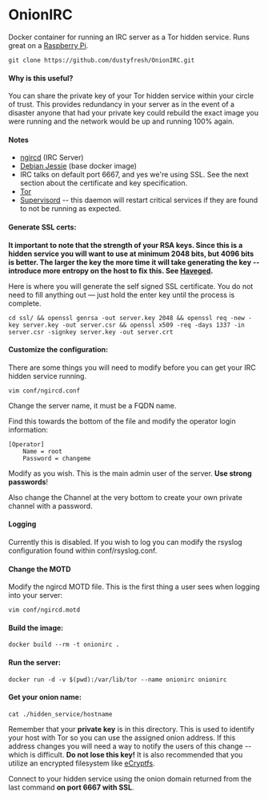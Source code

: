 # OnionIRC
Docker container for running an IRC server as a Tor hidden service. Runs great on a [Raspberry Pi](https://www.raspberrypi.org/).

```
git clone https://github.com/dustyfresh/OnionIRC.git
```

#### Why is this useful?
You can share the private key of your Tor hidden service within your circle of trust. This provides redundancy in your server as in the event of a disaster anyone that had your private key could rebuild the exact image you were running  and the network would be up and running 100% again.

#### Notes
* [ngircd](http://ngircd.barton.de/) (IRC Server)
* [Debian Jessie](https://hub.docker.com/_/debian/) (base docker image)
* IRC talks on default port 6667, and yes we're using SSL. See the next section about the certificate and key specification.
* [Tor](https://www.torproject.org/)
* [Supervisord](http://supervisord.org/) -- this daemon will restart critical services if they are found to not be running as expected.

#### Generate SSL certs:

**It important to note that the strength of your RSA keys. Since this is a hidden service you will want to use at minimum 2048 bits, but 4096 bits is better. The larger the key the more time it will take generating the key -- introduce more entropy on the host to fix this. See [Haveged](http://www.issihosts.com/haveged/).**

Here is where you will generate the self signed SSL certificate. You do not need to fill anything out — just hold the enter key until the process is complete.
```
cd ssl/ && openssl genrsa -out server.key 2048 && openssl req -new -key server.key -out server.csr && openssl x509 -req -days 1337 -in server.csr -signkey server.key -out server.crt
```

#### Customize the configuration:
There are some things you will need to modify before you can get your IRC hidden service running.
```
vim conf/ngircd.conf
```

Change the server name, it must be a FQDN name.

Find this towards the bottom of the file and modify the operator login information:

```
[Operator]
    Name = root
    Password = changeme
```

Modify as you wish. This is the main admin user of the server. **Use strong passwords**!

Also change the Channel at the very bottom to create your own private channel with a password.

#### Logging
Currently this is disabled. If you wish to log you can modify the rsyslog configuration found within conf/rsyslog.conf.

#### Change the MOTD
Modify the ngircd MOTD file. This is the first thing a user sees when logging into your server:
```
vim conf/ngircd.motd
```

#### Build the image:
```
docker build --rm -t onionirc .
```

#### Run the server:
```
docker run -d -v $(pwd):/var/lib/tor --name onionirc onionirc
```

#### Get your onion name:
```
cat ./hidden_service/hostname
```

Remember that your **private key** is in this directory. This is used to identify your host with Tor so you can use the assigned onion address. If this address changes you will need a way to notify the users of this change -- which is difficult. **Do not lose this key!** It is also recommended that you utilize an encrypted filesystem like [eCryptfs](http://ecryptfs.org/).

Connect to your hidden service using the onion domain returned from the last command **on port 6667 with SSL**.
